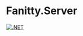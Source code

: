 # Fanitty.Server
[![.NET](https://github.com/DmytroSemenko/Fanitty.Server/actions/workflows/dotnet.yml/badge.svg?branch=main)](https://github.com/DmytroSemenko/Fanitty.Server/actions/workflows/dotnet.yml)
